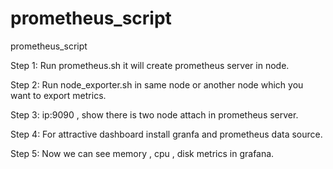 # prometheus_script
prometheus_script

Step 1: Run prometheus.sh it will create prometheus server in node.

Step 2: Run node_exporter.sh in same node or another node which you want to export metrics.

Step 3: ip:9090 , show there is two node attach in prometheus server.

Step 4: For attractive dashboard install granfa and prometheus data source.

Step 5: Now we can see memory , cpu , disk metrics in grafana.
